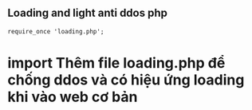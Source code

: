 ## Loading and light anti ddos php
``require_once 'loading.php';``
# import Thêm file loading.php để chống ddos và có hiệu ứng loading khi vào web cơ bản
